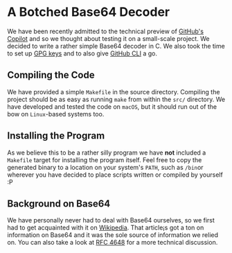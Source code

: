 # A Botched Base64 Decoder
We have been recently admitted to the technical preview of [GitHub's Copilot](https://copilot.github.com) and so we thought about testing it on a small-scale project. We decided to write a rather simple Base64 decoder in C. We also took the time to set up [GPG keys](https://docs.github.com/en/github/authenticating-to-github/managing-commit-signature-verification/signing-commits) and to also give [GitHub CLI](https://cli.github.com) a go.

## Compiling the Code
We have provided a simple `Makefile` in the source directory. Compiling the project should be as easy as running `make` from within the `src/` directory. We have developed and tested the code on `macOS`, but it should run out of the bow on `Linux`-based systems too.

## Installing the Program
As we believe this to be a rather silly program we have **not** included a `Makefile` target for installing the program itself. Feel free to copy the generated binary to a location on your system's `PATH`, such as `/bin`or wherever you have decided to place scripts written or compiled by yourself :P

## Background on Base64
We have personally never had to deal with Base64 ourselves, so we first had to get acquainted with it on [Wikipedia](https://en.wikipedia.org/wiki/Base64). That article¡s got a ton on information on Base64 and it was the sole source of information we relied on. You can also take a look at [RFC 4648](https://datatracker.ietf.org/doc/html/rfc4648) for a more technical discussion.
